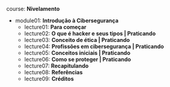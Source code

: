 course: **Nivelamento**  
- module01: **Introdução à Cibersegurança**  
    - lecture01: **Para começar**  
    - lecture02: **O que é hacker e seus tipos | Praticando**  
    - lecture03: **Conceito de ética | Praticando**  
    - lecture04: **Profissões em cibersegurança | Praticando**  
    - lecture05: **Conceitos iniciais | Praticando**  
    - lecture06: **Como se proteger | Praticando**  
    - lecture07: **Recapitulando**  
    - lecture08: **Referências**  
    - lecture09: **Créditos**  



